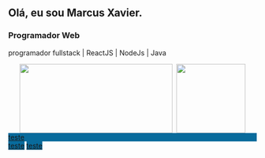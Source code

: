 ## Olá, eu sou Marcus Xavier.
### Programador Web
programador fullstack | ReactJS | NodeJs | Java
<div style="width:100%;display:flex;justify-content:center;gap:8px;">
  <img height="140" width="310" src="https://github-readme-stats.vercel.app/api?username=vyinie&show_icons=true&theme=github_dark_dimmed" />
  <img height="140" src="https://github-readme-stats.vercel.app/api/top-langs?username=vyinie&layout=compact&langs_count=8&card_width=320&theme=github_dark_dimmed" />
</div>
<div>
  <a style="display:flex;background-color:rgb(8,107,156);p:10px;" target="_blank" href="https://www.youtube.com">teste</a>
  <a style="background-color:rgb(8,107,156);p:10px;" target="_blank" href="https://www.youtube.com">teste</a>
  <a style="background-color:rgb(8,107,156);p:10px;" target="_blank" href="https://www.youtube.com">teste</a>
</div>

